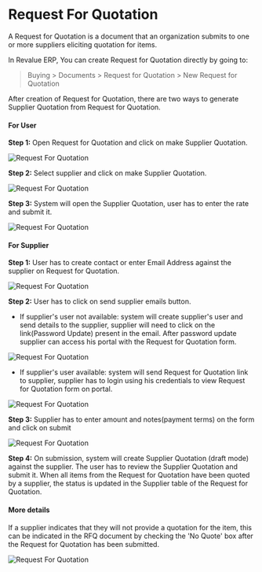 # Request For Quotation

A Request for Quotation is a document that an organization submits to one or more suppliers eliciting quotation for items.

In Revalue ERP, You can create Request for Quotation directly by going to:

> Buying > Documents > Request for Quotation > New Request for Quotation

After creation of Request for Quotation, there are two ways to generate Supplier Quotation from Request for Quotation.


#### For User

__Step 1:__ Open Request for Quotation and click on make Supplier Quotation.

![Request For Quotation]({{docs_base_url}}/assets/img/buying/make-supplier-quotation-from-rfq.png)

__Step 2:__ Select supplier and click on make Supplier Quotation.

![Request For Quotation]({{docs_base_url}}/assets/img/buying/supplier-selection-from-rfq.png)

__Step 3:__ System will open the Supplier Quotation, user has to enter the rate and submit it.

![Request For Quotation]({{docs_base_url}}/assets/img/buying/supplier-quotation-from-rfq.png)

#### For Supplier

__Step 1:__ User has to create contact or enter Email Address against the supplier on Request for Quotation.

![Request For Quotation]({{docs_base_url}}/assets/img/buying/set-email-id.png)

__Step 2:__ User has to click on send supplier emails button.

* If supplier's user not available: system will create supplier's user and send details to the supplier, supplier will need to click on the link(Password Update) present in the email. After password update supplier can access his portal with the Request for Quotation form.

![Request For Quotation]({{docs_base_url}}/assets/img/buying/supplier-password-update-link.png)

* If supplier's user available: system will send Request for Quotation link to supplier, supplier has to login using his credentials to view Request for Quotation form on portal. 

![Request For Quotation]({{docs_base_url}}/assets/img/buying/send-rfq-link.png)

__Step 3:__ Supplier has to enter amount and notes(payment terms) on the form and click on submit

![Request For Quotation]({{docs_base_url}}/assets/img/buying/supplier-portal-rfq.png)

__Step 4:__ On submission, system will create Supplier Quotation (draft mode) against the supplier. The user has to review the Supplier Quotation
            and submit it. When all items from the Request for Quotation have been quoted by a supplier, the status is updated in the Supplier 
			table of the Request for Quotation.

#### More details

If a supplier indicates that they will not provide a quotation for the item, this can be indicated in the RFQ document by checking the 'No Quote' box after the Request for Quotation has been submitted.

![Request For Quotation]({{docs_base_url}}/assets/img/buying/request-for-quotation.gif)
